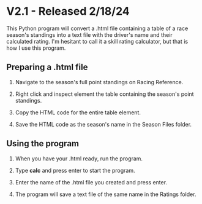 # V2.1 - Released 2/18/24

This Python program will convert a .html file containing a table of a race season's standings into a text file with the driver's name and their calculated rating. I'm hesitant to call it a skill rating calculator, but that is how I use this program.

## Preparing a .html file

1. Navigate to the season's full point standings on Racing Reference.

2. Right click and inspect element the table containing the season's point standings.

3. Copy the HTML code for the entire table element.

4. Save the HTML code as the season's name in the Season Files folder.

## Using the program

1. When you have your .html ready, run the program.

2. Type **calc** and press enter to start the program.

3. Enter the name of the .html file you created and press enter.

4. The program will save a text file of the same name in the Ratings folder.
